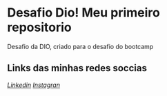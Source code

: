 # Desafio Dio! Meu primeiro repositorio 
Desafio da DIO, criado para o desafio do bootcamp

## Links das minhas redes soccias
[*Linkedin*](https://www.linkedin.com/in/victor-librelon-inacio-942ab211a/)  [*Instagran*](https://www.instagram.com/vitlibrelon/)
